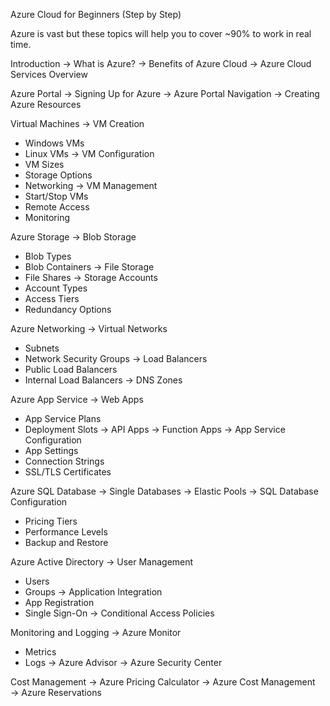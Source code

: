 Azure Cloud for Beginners (Step by Step)

Azure is vast but these topics will help you to cover ~90% to work in real time.

Introduction
→  What is Azure?
→  Benefits of Azure Cloud
→  Azure Cloud Services Overview

Azure Portal
→  Signing Up for Azure
→  Azure Portal Navigation
→  Creating Azure Resources

Virtual Machines
→  VM Creation
   - Windows VMs
   - Linux VMs
→  VM Configuration
   - VM Sizes
   - Storage Options
   - Networking
→  VM Management
   - Start/Stop VMs
   - Remote Access
   - Monitoring

Azure Storage
→  Blob Storage
   - Blob Types
   - Blob Containers
→  File Storage
   - File Shares
→  Storage Accounts
   - Account Types
   - Access Tiers
   - Redundancy Options

Azure Networking
→  Virtual Networks
   - Subnets
   - Network Security Groups
→  Load Balancers
   - Public Load Balancers
   - Internal Load Balancers
→  DNS Zones

Azure App Service
→  Web Apps
   - App Service Plans
   - Deployment Slots
→  API Apps
→  Function Apps
→  App Service Configuration
   - App Settings
   - Connection Strings
   - SSL/TLS Certificates

Azure SQL Database
→  Single Databases
→  Elastic Pools
→  SQL Database Configuration
   - Pricing Tiers
   - Performance Levels
   - Backup and Restore

Azure Active Directory
→  User Management
   - Users
   - Groups
→  Application Integration
   - App Registration
   - Single Sign-On
→  Conditional Access Policies

Monitoring and Logging
→  Azure Monitor
   - Metrics
   - Logs
→  Azure Advisor
→  Azure Security Center

Cost Management
→  Azure Pricing Calculator
→  Azure Cost Management
→  Azure Reservations
